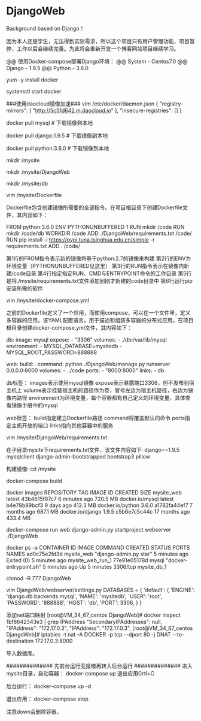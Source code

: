 # DjangoWeb
Background based on Django！

因为本人还是学生，无法得到实际需求，所以这个项目只有用户管理功能，项目暂停，工作以后会继续完善。为此将会重新开发一个博客网站项目继续学习。

@@ 使用Docker-compose部署Django环境：
@@ System - Centos7.0
@@ Django - 1.9.5
@@ Python - 3.6.0

yum -y install docker

systemctl start docker

###使用daocloud镜像加速###
vim /etc/docker/daemon.json
{
    "registry-mirrors": [
        "http://5c51d642.m.daocloud.io"
    ],
    "insecure-registries": []
}

docker pull mysql   # 下载镜像到本地

docker pull django:1.9.5  # 下载镜像到本地

docker pull python:3.6.0   # 下载镜像到本地

mkdir /mysite

mkdir /mysite/DjangoWeb

mkdir /mysite/db


vim /mysite/Dockerfile

Dockerfile包含创建镜像所需要的全部指令。在项目根目录下创建Dockerfile文件，其内容如下：

FROM python:3.6.0
ENV PYTHONUNBUFFERED 1
RUN mkdir /code
RUN mkdir /code/db
WORKDIR /code
ADD ./DjangoWeb/requirements.txt /code/
RUN pip install -i https://pypi.tuna.tsinghua.edu.cn/simple -r requirements.txt 
ADD . /code/

第1行的FROM指令表示新的镜像将基于python:2.7的镜像来构建 
第2行的ENV为环境变量（PYTHONUNBUFFERED见这里） 
第3行的RUN指令表示在镜像内新建/code目录 
第4行指定指定RUN、CMD与ENTRYPOINT命令的工作目录 
第5行是将./mysite/requirements.txt文件添加到刚才新建的code目录中 
第6行运行pip安装所需的软件

vim /mysite/docker-compose.yml

之前的Dockerfile定义了一个应用，而使用compose，可以在一个文件里，定义多容器的应用。该YAML配置语言，用于描述和组装多容器的分布式应用。在项目根目录创建docker-compose.yml文件，其内容如下：

db:
  image: mysql
  expose:
    - "3306"
  volumes:
    - ./db:/var/lib/mysql
  environment:
    - MYSQL_DATABASE=mysitedb
    - MYSQL_ROOT_PASSWORD=888888

web:
  build: .
  command: python ./DjangoWeb/manage.py runserver 0.0.0.0:8000
  volumes:
    - .:/code
  ports:
    - "8000:8000"
  links:
    - db

db标签： 
images表示使用mysql镜像 
expose表示暴露端口3306，但不发布到宿主机上 
volume表示挂载宿主机的路径作为卷，冒号左边为宿主机路径，右边为镜像内路径 
environment为环境变量，每个容器都有自己定义的环境变量，具体查看镜像手册中的mysql

web标签： 
build指定建立Dockerfile路径 
command将覆盖默认的命令 
ports指定主机开放的端口 
links指向其他容器中的服务

vim /mysite/DjangoWeb/requirements.txt 

在子目录mysite下requirements.txt文件，该文件内容如下:
django==1.9.5
mysqlclient
django-admin-bootstrapped
bootstrap3
pillow


构建镜像:
cd /mysite

docker-compose build

docker images
REPOSITORY          TAG                 IMAGE ID            CREATED             SIZE
mysite_web          latest              43b4615f87c7        6 minutes ago       720.5 MB
docker.io/mysql     latest              b4e78b89bcf3        9 days ago          412.3 MB
docker.io/python    3.6.0               a1782fa44ef7        7 months ago        687.1 MB
docker.io/django    1.9.5               c5b6e7c5c44c        17 months ago       433.4 MB


docker-compose run web django-admin.py startproject webserver ./DjangoWeb

docker ps -a
CONTAINER ID        IMAGE               COMMAND                  CREATED             STATUS                     PORTS               NAMES
ad0c75e2fd3d        mysite_web          "django-admin.py star"   5 minutes ago       Exited (0) 5 minutes ago                       mysite_web_run_1
77e91e05178d        mysql               "docker-entrypoint.sh"   5 minutes ago       Up 5 minutes               3306/tcp            mysite_db_1

chmod -R 777 DjangoWeb

vim DjangoWeb/webserver/settings.py
DATABASES = {
    'default': {
        'ENGINE': 'django.db.backends.mysql',
        'NAME': 'mysitedb',
        'USER': 'root',
        'PASSWORD': '888888',
        'HOST': 'db',
        'PORT': 3306,
    }
}

添加net端口映射
[root@VM_34_67_centos DjangoWeb]# docker inspect 1bf8642343e3 | grep IPAddress
            "SecondaryIPAddresses": null,
            "IPAddress": "172.17.0.3",
                    "IPAddress": "172.17.0.3",
[root@VM_34_67_centos DjangoWeb]# iptables -t nat -A  DOCKER -p tcp --dport 80 -j DNAT --to-destination 172.17.0.3:8000     


导入数据库。

############## 先前台运行无报错再转入后台运行 ##############
进入mysite目录，启动容器：
docker-compose up
退出应用Crtl+C

后台运行：
docker-compose up -d

退出应用：
docker-compose stop

注意down会删除容器。






